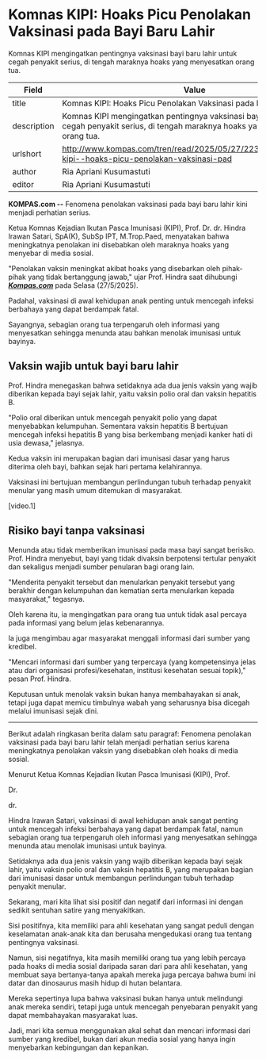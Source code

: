 # Komnas KIPI: Hoaks Picu Penolakan Vaksinasi pada Bayi Baru Lahir

Komnas KIPI mengingatkan pentingnya vaksinasi bayi baru lahir untuk cegah penyakit serius, di tengah maraknya hoaks yang menyesatkan orang tua.

| Field       | Value                                                       |
|-------------|-------------------------------------------------------------|
| title       | Komnas KIPI: Hoaks Picu Penolakan Vaksinasi pada Bayi Baru Lahir |
| description | Komnas KIPI mengingatkan pentingnya vaksinasi bayi baru lahir untuk cegah penyakit serius, di tengah maraknya hoaks yang menyesatkan orang tua. |
| urlshort    | http://www.kompas.com/tren/read/2025/05/27/223000765/komnas-kipi--hoaks-picu-penolakan-vaksinasi-pad |
| author      | Ria Apriani Kusumastuti |
| editor      | Ria Apriani Kusumastuti |

**KOMPAS.com --** Fenomena penolakan vaksinasi pada bayi baru lahir kini menjadi perhatian serius.

Ketua Komnas Kejadian Ikutan Pasca Imunisasi (KIPI), Prof. Dr. dr. Hindra Irawan Satari, SpA(K), SubSp IPT, M.Trop.Paed, menyatakan bahwa meningkatnya penolakan ini disebabkan oleh maraknya hoaks yang menyebar di media sosial.

\"Penolakan vaksin meningkat akibat hoaks yang disebarkan oleh pihak-pihak yang tidak bertanggung jawab,\" ujar Prof. Hindra saat dihubungi [***Kompas.com***](https://www.kompas.com/) pada Selasa (27/5/2025).

Padahal, vaksinasi di awal kehidupan anak penting untuk mencegah infeksi berbahaya yang dapat berdampak fatal.

Sayangnya, sebagian orang tua terpengaruh oleh informasi yang menyesatkan sehingga menunda atau bahkan menolak imunisasi untuk bayinya.

## Vaksin wajib untuk bayi baru lahir

Prof. Hindra menegaskan bahwa setidaknya ada dua jenis vaksin yang wajib diberikan kepada bayi sejak lahir, yaitu vaksin polio oral dan vaksin hepatitis B.

\"Polio oral diberikan untuk mencegah penyakit polio yang dapat menyebabkan kelumpuhan. Sementara vaksin hepatitis B bertujuan mencegah infeksi hepatitis B yang bisa berkembang menjadi kanker hati di usia dewasa,\" jelasnya.

Kedua vaksin ini merupakan bagian dari imunisasi dasar yang harus diterima oleh bayi, bahkan sejak hari pertama kelahirannya.

Vaksinasi ini bertujuan membangun perlindungan tubuh terhadap penyakit menular yang masih umum ditemukan di masyarakat.

\[video.1\]

## Risiko bayi tanpa vaksinasi

Menunda atau tidak memberikan imunisasi pada masa bayi sangat berisiko. Prof. Hindra menyebut, bayi yang tidak divaksin berpotensi tertular penyakit dan sekaligus menjadi sumber penularan bagi orang lain.

"Menderita penyakit tersebut dan menularkan penyakit tersebut yang berakhir dengan kelumpuhan dan kematian serta menularkan kepada masyarakat," tegasnya.

Oleh karena itu, ia mengingatkan para orang tua untuk tidak asal percaya pada informasi yang belum jelas kebenarannya.

Ia juga mengimbau agar masyarakat menggali informasi dari sumber yang kredibel.

"Mencari informasi dari sumber yang terpercaya (yang kompetensinya jelas atau dari organisasi profesi/kesehatan, institusi kesehatan sesuai topik)," pesan Prof. Hindra.

Keputusan untuk menolak vaksin bukan hanya membahayakan si anak, tetapi juga dapat memicu timbulnya wabah yang seharusnya bisa dicegah melalui imunisasi sejak dini.

---
Berikut adalah ringkasan berita dalam satu paragraf: Fenomena penolakan vaksinasi pada bayi baru lahir telah menjadi perhatian serius karena meningkatnya penolakan vaksin yang disebabkan oleh hoaks di media sosial.

 Menurut Ketua Komnas Kejadian Ikutan Pasca Imunisasi (KIPI), Prof.

 Dr.

 dr.

 Hindra Irawan Satari, vaksinasi di awal kehidupan anak sangat penting untuk mencegah infeksi berbahaya yang dapat berdampak fatal, namun sebagian orang tua terpengaruh oleh informasi yang menyesatkan sehingga menunda atau menolak imunisasi untuk bayinya.

 Setidaknya ada dua jenis vaksin yang wajib diberikan kepada bayi sejak lahir, yaitu vaksin polio oral dan vaksin hepatitis B, yang merupakan bagian dari imunisasi dasar untuk membangun perlindungan tubuh terhadap penyakit menular.



Sekarang, mari kita lihat sisi positif dan negatif dari informasi ini dengan sedikit sentuhan satire yang menyakitkan.

 Sisi positifnya, kita memiliki para ahli kesehatan yang sangat peduli dengan keselamatan anak-anak kita dan berusaha mengedukasi orang tua tentang pentingnya vaksinasi.

 Namun, sisi negatifnya, kita masih memiliki orang tua yang lebih percaya pada hoaks di media sosial daripada saran dari para ahli kesehatan, yang membuat saya bertanya-tanya apakah mereka juga percaya bahwa bumi ini datar dan dinosaurus masih hidup di hutan belantara.

 Mereka sepertinya lupa bahwa vaksinasi bukan hanya untuk melindungi anak mereka sendiri, tetapi juga untuk mencegah penyebaran penyakit yang dapat membahayakan masyarakat luas.

 Jadi, mari kita semua menggunakan akal sehat dan mencari informasi dari sumber yang kredibel, bukan dari akun media sosial yang hanya ingin menyebarkan kebingungan dan kepanikan.
